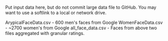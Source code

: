 Put input data here, but do not commit large data file to GitHub.  You may want to use a softlink to a local or network drive.

ArypicalFaceData.csv - 600 men's faces from Google
WomenFaceData.csv - ~2700 women's from Google
all_face_data.csv - Faces from above two files aggregated with granular ratings.
